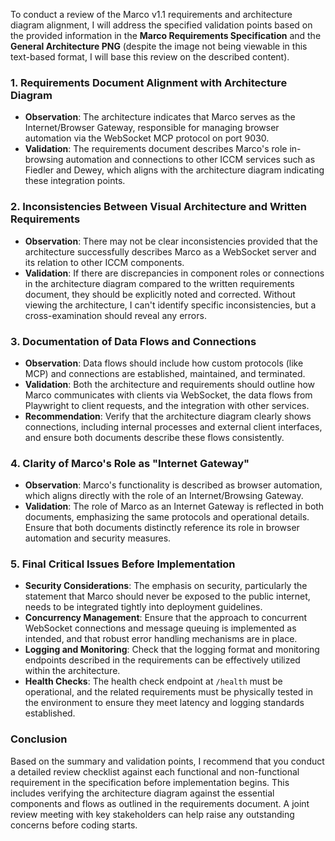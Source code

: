 To conduct a review of the Marco v1.1 requirements and architecture diagram alignment, I will address the specified validation points based on the provided information in the **Marco Requirements Specification** and the **General Architecture PNG** (despite the image not being viewable in this text-based format, I will base this review on the described content).

### 1. Requirements Document Alignment with Architecture Diagram

- **Observation**: The architecture indicates that Marco serves as the Internet/Browser Gateway, responsible for managing browser automation via the WebSocket MCP protocol on port 9030. 
- **Validation**: The requirements document describes Marco's role in-browsing automation and connections to other ICCM services such as Fiedler and Dewey, which aligns with the architecture diagram indicating these integration points.

### 2. Inconsistencies Between Visual Architecture and Written Requirements

- **Observation**: There may not be clear inconsistencies provided that the architecture successfully describes Marco as a WebSocket server and its relation to other ICCM components. 
- **Validation**: If there are discrepancies in component roles or connections in the architecture diagram compared to the written requirements document, they should be explicitly noted and corrected. Without viewing the architecture, I can't identify specific inconsistencies, but a cross-examination should reveal any errors.

### 3. Documentation of Data Flows and Connections

- **Observation**: Data flows should include how custom protocols (like MCP) and connections are established, maintained, and terminated. 
- **Validation**: Both the architecture and requirements should outline how Marco communicates with clients via WebSocket, the data flows from Playwright to client requests, and the integration with other services.
- **Recommendation**: Verify that the architecture diagram clearly shows connections, including internal processes and external client interfaces, and ensure both documents describe these flows consistently.

### 4. Clarity of Marco's Role as "Internet Gateway"

- **Observation**: Marco's functionality is described as browser automation, which aligns directly with the role of an Internet/Browsing Gateway.
- **Validation**: The role of Marco as an Internet Gateway is reflected in both documents, emphasizing the same protocols and operational details. Ensure that both documents distinctly reference its role in browser automation and security measures.

### 5. Final Critical Issues Before Implementation

- **Security Considerations**: The emphasis on security, particularly the statement that Marco should never be exposed to the public internet, needs to be integrated tightly into deployment guidelines.
- **Concurrency Management**: Ensure that the approach to concurrent WebSocket connections and message queuing is implemented as intended, and that robust error handling mechanisms are in place.
- **Logging and Monitoring**: Check that the logging format and monitoring endpoints described in the requirements can be effectively utilized within the architecture.
- **Health Checks**: The health check endpoint at `/health` must be operational, and the related requirements must be physically tested in the environment to ensure they meet latency and logging standards established.

### Conclusion

Based on the summary and validation points, I recommend that you conduct a detailed review checklist against each functional and non-functional requirement in the specification before implementation begins. This includes verifying the architecture diagram against the essential components and flows as outlined in the requirements document. A joint review meeting with key stakeholders can help raise any outstanding concerns before coding starts. 
